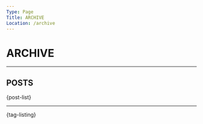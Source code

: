 ```yaml
---
Type: Page
Title: ARCHIVE
Location: /archive
---
```


# ARCHIVE

---

## POSTS

{post-list}

---

{tag-listing}